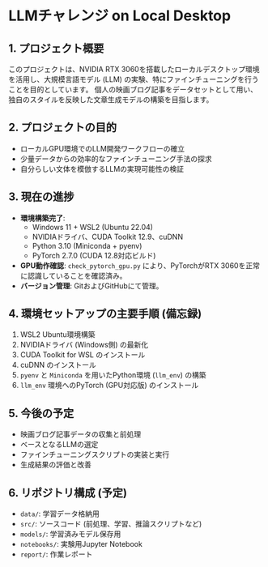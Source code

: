 # LLMチャレンジ on Local Desktop

## 1. プロジェクト概要
このプロジェクトは、NVIDIA RTX 3060を搭載したローカルデスクトップ環境を活用し、大規模言語モデル (LLM) の実験、特にファインチューニングを行うことを目的としています。
個人の映画ブログ記事をデータセットとして用い、独自のスタイルを反映した文章生成モデルの構築を目指します。

## 2. プロジェクトの目的
- ローカルGPU環境でのLLM開発ワークフローの確立
- 少量データからの効率的なファインチューニング手法の探求
- 自分らしい文体を模倣するLLMの実現可能性の検証

## 3. 現在の進捗
- **環境構築完了**:
    - Windows 11 + WSL2 (Ubuntu 22.04)
    - NVIDIAドライバ、CUDA Toolkit 12.9、cuDNN
    - Python 3.10 (Miniconda + pyenv)
    - PyTorch 2.7.0 (CUDA 12.8対応ビルド)
- **GPU動作確認**: `check_pytorch_gpu.py` により、PyTorchがRTX 3060を正常に認識していることを確認済み。
- **バージョン管理**: GitおよびGitHubにて管理。

## 4. 環境セットアップの主要手順 (備忘録)
1. WSL2 Ubuntu環境構築
2. NVIDIAドライバ (Windows側) の最新化
3. CUDA Toolkit for WSL のインストール
4. cuDNN のインストール
5. `pyenv` と `Miniconda` を用いたPython環境 (`llm_env`) の構築
6. `llm_env` 環境へのPyTorch (GPU対応版) のインストール

## 5. 今後の予定
- 映画ブログ記事データの収集と前処理
- ベースとなるLLMの選定
- ファインチューニングスクリプトの実装と実行
- 生成結果の評価と改善

## 6. リポジトリ構成 (予定)
- `data/`: 学習データ格納用
- `src/`: ソースコード (前処理、学習、推論スクリプトなど)
- `models/`: 学習済みモデル保存用
- `notebooks/`: 実験用Jupyter Notebook
- `report/`: 作業レポート